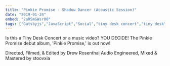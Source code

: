 ```yaml
---
title: "Pinkie Promise - Shadow Dancer (Acoustic Session)"
date: "2019-01-24"
embed: "2aRSmGWsr00"
tags: ["Gatsbyjs","JavaScript","Social","tiny desk concert","tiny desk","music video","local band","local band","acoustic session","brooklyn","nyc","new york city","folk","pop"]
---
```


Is this a Tiny Desk Concert or a music video? YOU DECIDE! The Pinkie Promise debut album, 'Pinkie Promise,' is out now!

Directed, Filmed, & Edited by Drew Rosenthal
Audio Engineered, Mixed & Mastered by stoovxia